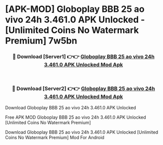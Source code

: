 # [APK-MOD] Globoplay  BBB 25 ao vivo 24h 3.461.0 APK Unlocked - [Unlimited Coins No Watermark Premium] 7w5bn



<div align="center">
<h3>🔴 Download [Server1] 👉👉 <a href="https://momento.my/?title=Globoplay__BBB_25_ao_vivo_24h_3.461.0_APK_Unlocked">Globoplay  BBB 25 ao vivo 24h 3.461.0 APK Unlocked Mod Apk</a></h3><br>

<h3>🔴 Download [Server2] 👉👉 <a href="https://momento.my/?title=Globoplay__BBB_25_ao_vivo_24h_3.461.0_APK_Unlocked">Globoplay  BBB 25 ao vivo 24h 3.461.0 APK Unlocked Mod Apk</a></h3>
</div>



Download Globoplay  BBB 25 ao vivo 24h 3.461.0 APK Unlocked 

Free APK MOD Globoplay  BBB 25 ao vivo 24h 3.461.0 APK Unlocked [Unlimited Coins No Watermark Premium]

Download Globoplay  BBB 25 ao vivo 24h 3.461.0 APK Unlocked [Unlimited Coins No Watermark Premium] Mod For Android
